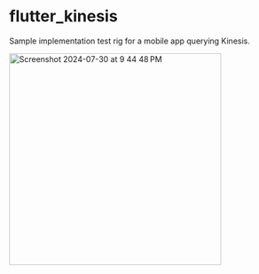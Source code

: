 # flutter_kinesis

Sample implementation test rig for a mobile app querying Kinesis.

<img width="382" alt="Screenshot 2024-07-30 at 9 44 48 PM" src="https://github.com/user-attachments/assets/9cf74f50-b432-4e5f-b3f3-d4d03632188b">
